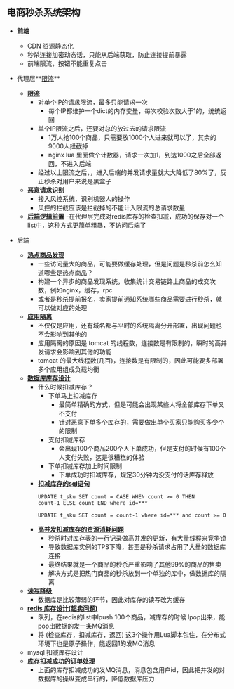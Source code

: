 ## 电商秒杀系统架构

- **[前端](#)**
    - CDN 资源静态化
    - 秒杀连接加密动态话，只能从后端获取，防止连接提前暴露
    - 前端限流，按钮不能重复点击

- 代理层**[限流](#)**
    - **[限流](#)**
        - 对单个IP的请求限流，最多只能请求一次
            - 每个IP都维护一个dict的内存变量，每次校验次数大于1的，统统返回
        - 单个IP限流之后，还要对总的放过去的请求限流
            - 1万人抢100个商品，只需要放1000个人进来就可以了，其余的9000人拦截掉
            - nginx lua 里面做个计数器，请求一次加1，到达1000之后全部返回，不进入后端
        - 经过以上限流之后，，进入后端的并发请求量就大大降低了80%了，反正秒杀对用户来说是黑盒子
    - **[恶意请求识别](#)**
        - 接入风控系统，识别机器人的操作
        - 风控的拦截应该是拦截掉的不能计入限流的总请求数量
    - **[后端逻辑前置](#)**
        -在代理层完成对redis库存的检查扣减，成功的保存对一个list中，这种方式更简单粗暴，不访问后端了
- 后端
    - **[热点商品发现](#)**
        - 一些访问量大的商品，可能要做缓存处理，但是问题是秒杀前怎么知道哪些是热点商品？
        - 构建一个异步的商品发现系统，收集统计交易链路上商品的成交次数，例如nginx，缓存，rpc
        - 或者是秒杀提前报名，卖家提前通知系统哪些商品需要进行秒杀，就可以做对应的处理
    - **[应用隔离](#)**
        - 不仅仅是应用，还有域名都与平时的系统隔离分开部署，出现问题也不会影响到其他的
        - 应用隔离的原因是 tomcat 的线程数，连接数是有限制的，瞬时的高并发请求会影响到其他的功能
        - tomcat 的最大线程数(几百)，连接数是有限制的，因此可能要多部署多个应用组成负载均衡
    - **[数据库库存设计](#)**
        - 什么时候扣减库存？
            - 下单马上扣减库存
                - 最简单精确的方式，但是可能会出现某些人将全部库存下单又不支付
                - 针对恶意下单多个库存的，需要做出单个买家只能购买多少个的限制
            - 支付扣减库存
                - 会出现100个商品200个人下单成功，但是支付的时候有100个人支付失败，这是很糟糕的体验
            - 下单扣减库存加上时间限制
                - 下单成功时扣减库存，规定30分钟内没支付的话库存释放
        - **[扣减库存的sql语句](#)**
            ```
            UPDATE t_sku SET count = CASE WHEN count >= 0 THEN
            count-1 ELSE count END where id=***
            ```
            ```
            UPDATE t_sku SET count = count-1 where id=*** and count >= 0
            ```
        - **[高并发扣减库存的资源消耗问题](#)**
            - 秒杀时对库存表的一行记录做高并发的更新，有大量线程来竞争锁
            - 导致数据库实例的TPS下降，甚至是秒杀请求占用了大量的数据库连接
            - 最终结果就是一个商品的秒杀严重影响了其他99%的商品的售卖
            - 解决方式是把热门商品的秒杀放到一个单独的库中，做数据库的隔离
    - **[读写降级](#)**
        - 数据库是比较薄弱的环节，因此对库存的读写改为缓存
    - **[redis 库存设计(超卖问题)](#)**
        - 队列，在redis的list中lpush 100个商品，减库存的时候 lpop出来，能pop出数据的发一条MQ消息
        - 将 (检查库存，扣减库存，返回) 这3个操作用Lua脚本包住，在分布式环境下也是原子操作，能返回1的发MQ消息
    - mysql 扣减库存设计
    - **[库存扣减成功的订单处理](#)**
        - 上面的库存扣减成功的发MQ消息，消息包含用户id，因此把并发的对数据库的操纵变成串行的，降低数据库压力
